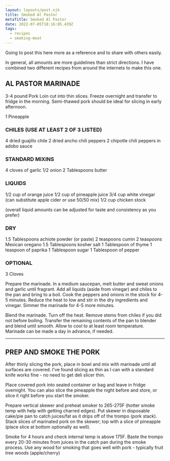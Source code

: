 ```yaml
---
layout: layouts/post.njk
title: Smoked Al Pastor
metaTitle: Smoked Al Pastor
date: 2022-07-05T18:16:05.439Z
tags:
  - recipes
  - smoking-meat
---
```

Going to post this here more as a reference and to share with others easily.

In general, all amounts are more guidelines than strict directions. I have combined two different recipes from around the internets to make this one.

## AL PASTOR MARINADE

3-4 pound Pork Loin cut into thin slices. Freeze overnight and transfer to fridge in the morning. Semi-thawed pork should be ideal for slicing in early afternoon.

1 Pineapple

### CHILES (USE AT LEAST 2 OF 3 LISTED)

4 dried guajillo chile 
2 dried ancho chili peppers
2 chipotle chili peppers in adobo sauce

### STANDARD MIXINS

4 cloves of garlic
1/2 onion
2 Tablespoons butter

### LIQUIDS

1/2 cup of orange juice
1/2 cup of pineapple juice
3/4 cup white vinegar (can substitute apple cider or use 50/50 mix)
1/2 cup chicken stock

(overall liquid amounts can be adjusted for taste and consistency as you prefer)

### DRY

1.5 Tablespoons achiote powder (or paste)
2 teaspoons cumin
2 teaspoons Mexican oregano
1.5 Tablespoons kosher salt
1 Tablespoon of thyme
1 teaspoon of paprika
1 Tablespoon sugar
1 Tablespoon of pepper

### OPTIONAL

3 Cloves

Prepare the marinade. In a medium saucepan, melt butter and sweat onions and garlic until fragrant. Add all liquids (aside from vinegar) and chiles to the pan and bring to a boil. Cook the peppers and onions in the stock for 4-5 minutes. Reduce the heat to low and stir in the dry ingredients and vinegar. Simmer the marinade for 4-5 more minutes.

Blend the marinade. Turn off the heat. Remove stems from chiles if you did not before boiling. Transfer the remaining contents of the pan to blender and blend until smooth. Allow to cool to at least room temperature. Marinade can be made a day in advance, if needed.

- - -

## PREP AND SMOKE THE PORK

After thinly slicing the pork, place in bowl and mix with marinade until all surfaces are covered. I've found slicing as thin as I can with a standard knife works fine - no need to get deli slicer thin. 

Place covered pork into sealed container or bag and leave in fridge overnight. You can also slice the pineapple the night before and store, or slice it right before you start the smoker.

Prepare vertical skewer and preheat smoker to 265-275F (hotter smoke temp with help with getting charred edges). Put skewer in disposable cake/pie pan to catch juices/fat as it drips off of the trompo (pork stack).  Stack slices of marinated pork on the skewer; top with a slice of pineapple (place slice at bottom optionally as well). 

Smoke for 4 hours and check internal temp is above 175F. Baste the trompo every 20-30 minutes from juices in the catch pan during the smoke process. Use any wood for smoking that goes well with pork - typically fruit tree woods (apple/cherry)